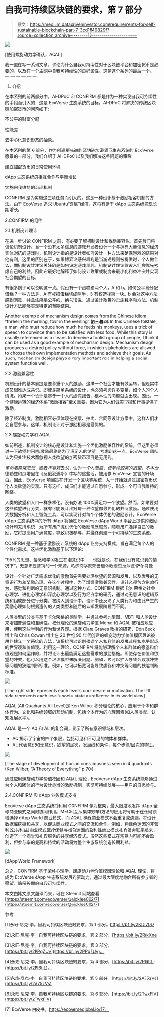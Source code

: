 # 自我可持续区块链的要求，第 7 部分

> 原文：<https://medium.datadriveninvestor.com/requirements-for-self-sustainable-blockchain-part-7-3cd1ff49829f?source=collection_archive---------16----------------------->

[![](img/53c569f9944ffaee1341848646b8d75a.png)](http://www.track.datadriveninvestor.com/1126B)

[使用螺旋动力学确认，AQAL]

我一直在写一系列文章，讨论为什么自我可持续性对于区块链平台和加密货币是必要的，以及在一个主网中自我可持续性的良好属性。这是这个系列的最后一个。
— — — — — —

1.  介绍

在本系列的前两部分中，AI-DPoC 和 CONFIRM 都是作为一种实现自我可持续性的手段而引入的，这是 EcoVerse 生态系统的目标。AI-DPoC 将解决的传统区块链加密货币的问题如下:

不公平的财富分配

性能差

去中心化意识形态的抽象。

在本系列的第 6 部分，作为创建更先进的区块链加密货币生态系统的 EcoVerse 愿景的一部分，我们介绍了 AI-DPoC 以及我们解决这些问题的策略:

建立加密货币的日常使用环境

dApp 生态系统的相互合作与平衡增长

实施自我维持的治理机制

CONFIRM 是为实施这三项任务而引入的。这是一种设计基于激励相容机制的方法。由于 EcoVerse 追求 Ubuntu“双赢”经济，这将有助于 dApp 生态系统实现长期增长。

2.CONFIRM 的组件

2.1.机制设计理论

在进一步讨论 CONFIRM 之前，有必要了解机制设计和激励兼容性。首先我们将谈论机制设计。当一个没有太多信息的游戏开发者设计一个与拥有大量信息的经济实体对抗的游戏时，机制设计指的是设计者如何设计一种方法来确保游戏的结果对他有利。这里的区别在于，如果博弈论感兴趣的是当游戏规则被提供时，个人做什么，而机制设计理论关注的是如何设定游戏规则。机制设计理论假设人们会优先考虑自己的利益，因此它最好地解释了如何设计政策或制度来最小化利益冲突并实现社会期望的目标。

有很多例子可以说明这一点。假设有一个蛋糕和两个人，A 和 b。如何公平地分配蛋糕？一种方法是，A 有权把蛋糕切成两半，B 有权选择第一块。b 会对这种方法感到满意，并且结果是公平的。换句话说，通过设计政策的实施程序和方法，机制设计方法能够实现特定的预期结果。

Another example of mechanism design comes from the Chinese idiom “three in the morning, four in the evening” **朝三暮四**: In this Chinese folktale, a man, who must reduce how much he feeds his monkeys, uses a trick of speech to convince them to be satisfied with less food. While this story is usually referenced as a means to deceive a foolish group of people, I think it can be used as a good example of mechanism design. Mechanism design produces a desired policy without force, in which stakeholders are allowed to choose their own implementation methods and achieve their goals. As such, mechanism design plays a very important role in helping a social system function well.

2.2.激励兼容性

机制设计的基本前提是要尊重个人的激励，这样一个社会才能有效运转，但现实中成员很难达成共识。即使是简单系统的设计，也必须考虑许多变量，如个人的个人情况。如果一个设计是基于一个人的虚假报告，根本性的问题就会出现。因此，一个健康运转的经济体系“激励相容”至关重要，因为它为人们诚实举报和行事提供了激励。

除了经济制度，激励相容必须体现在投票、拍卖、合同等设计方案中，这样人们才会自愿参与。这样，机制设计对于激励相容是最优的。

2.3.螺旋动力学和 AQAL

如前所述，机制设计的核心是设计和实施一个优化激励兼容性的系统。但这里必须说一下欲望的问题:激励最终是为了满足人的欲望。考虑到这一点，EcoVerse 团队认为只关注技术而忽视人类欲望的加密货币项目是无用的。

*革命者常常忘记*，或者*不喜欢*去*认*，认为*一个人想要*，*使革命脱离*的*欲望*，*不本分*德勒兹和瓜塔里在《反俄狄浦斯》中写的这些话，被用作 EcoVerse 宣言的开场白。因此，EcoVerse 项目旨在开发一个区块链系统，从一开始就通过加密货币优化人类欲望的实现。只有这样，成员们才能通过自愿参与，形成一个可自我维持的网络。

人类的欲望和人口一样多样化。没有办法 100%满足每一个欲望。然而，如果要对这些欲望进行分类，就有可能设计出对每一种欲望都最优化的共同激励。通过使用大数据分析和人工智能工具，可以实现针对每个个体优化的激励设计。EcoVerse dApp 生态系统中的所有 dApp 将通过 EcoVerse dApp World 平台上提供的激励设计和支持系统，为所有用户提供优化的激励策展服务。随着用户选择自己的激励，它将提高用户满意度，导致积极参与，并最终创建一个可持续的生态系统。

CONFIRM 是一种基于激励设计系统的 dApp 业务支持模式，旨在满足每个人的个性化需求。这些优化激励基于以下理论:

“95%的思想、情感和学习发生在潜意识中——也就是说，在我们没有意识到的情况下”，无意识是营销的一个来源。哈佛商学院荣誉退休教授杰拉尔德·萨尔特曼

设计一个针对广泛需求优化的激励首先需要处理欲望的起源和发展，以及发展的无意识行为和奖励心理。在这个过程中，为了增强激励兼容性，设计必须包含影响行为、感觉和判断的无意识机制。通过这种方式，CONFIRM 根据卡尔·荣格对社会心理学、进化心理学和深度心理学以及行为经济学的研究，通过对无意识的逻辑系统和组成部分进行分类，被纳入到设计中。设计中还反映了人类行为和由此产生的奖励心理如何根据遗传的人类类型和随后的认知发展阶段而不同。

人类类型的分类将基于卡尔荣格的类型学，并通过参考九型图、MBTI 和人类设计来增加普遍性和准确性。积分理论的螺旋动力学值 Meme 和 AQAL 被相应地应用，使用这些学到的行为和世界观。根据 Clare Graves 教授的研究，Don Beck 博士和 Chris Cowan 博士在 20 世纪 90 年代创建的螺旋动力学价值模因理论被用作建立一个系统的方法，该系统可以识别根据个人和群体的发展过程和水平形成的世界观和价值观。利用这一理论，CONFIRM 将能够理解个人和群体的愿望和价值观是如何运作的，并将设计出最能满足这些需求的激励措施。即使存在价值和欲望的冲突，也可以用这个理论模型来解决问题。例如，它可以扩大导致会议或冲突等问题的狭隘判断标准。例如，它可以拓宽可能导致虐待和冲突等问题的狭隘判断标准。

![](img/ccfd2ec23b135fff3371b9754bde1656.png)

[The right side represents each level’s core desire or motivation. The left side represents each level’s social state as reflected in its world view]

AQAL (All Quadrants All Level)是 Ken Wilber 积分理论的核心，应用于个体和群体行为、文化和系统领域的互动机制，包括个体行为的心理因素(如人类类型、认知发展水平)。

AQAL 是一个 AQ 和 AL 的复合词，显示了所有意识领域和层次。

*   AQ 揭示了宇宙的四个象限，包括可见和不可见的物体和群体。
*   AL 代表意识和无意识，欲望的层次，发展线和条件，每个步骤/层次的特征。

![](img/7e4d0d4c70428bb1d1abe1eef2942e43.png)

[The stage of development of human consciousness seen in 4 quadrants (Ken Wilber, “A Theory of Everything” p.70)]

通过应用螺旋动力学价值模因和 AQAL 理论，EcoVerse dApp 生态系统能够通过为个人和团体的行为设计适当的激励机制，实现可持续发展——用户的自愿参与。

2.4.CONFIRM 和 dApp 业务模式支持

EcoVerse dApp 生态系统将利用 CONFIRM 作为框架，最大限度地发挥 dApp 全球商业模式之间的协同作用。MECE(互斥集体穷举)方法的应用将有助于在任何领域选择 dApp World 商业模式，而 AQAL 确保商业模式不会重复或遗漏。将设计数据库挖掘和共享，以促进商业模式之间的交流和合作。例如，将绿色迷因的非营利(公共利益)商业模式医疗保健与橙色迷因的盈利性商业模式礼宾服务联系起来，创造了一个商誉和礼宾服务的共享经济模式。虽然这些模式在短期内可能不会盈利，但参与率的提高和持续的活动将为整个生态系统创造长期利益。

![](img/d9708c052dfa214a708da18f8adcdc4c.png)

[dApp World Framework]

总之，CONFIRM 基于荣格心理学、螺旋动力学价值模因理论和 AQAL 理论，将成为 EcoVerse dApp 生态系统发展的驱动力，通过最大限度地融合所有参与者的愿望，确保长期的自我可持续性。

本文由韩文原文翻译而来，可在 Steemit 网站查看:[https://steemit.com/ecoverse/@nicklee002/7](https://steemit.com/ecoverse/@nicklee002/7)

参考

[1]永旺·尼克·李。自我可持续区块链的要求，第 1 部分。https://bit.ly/2KDiV0D

[2]永旺·尼克·李。自我可持续区块链的要求，第 2 部分。【https://bit.ly/2RrkXne 

[3]永旺·尼克·李。自我可持续区块链的要求，第 3 部分。[https://bit.ly/2PPgZUy](https://bit.ly/2PPgZUy)。

[4]永焕·尼克·李。自我可持续区块链的要求，第 4 部分。[https://bit.ly/2PI6tlL](https://bit.ly/2PI6tlL)。

[5]永焕·尼克·李。自我可持续区块链的要求，第 5 部分。[https://bit.ly/2A75zVs](https://bit.ly/2A75zVs)

[6]永旺·尼克·李。自我可持续区块链的要求，第 6 部分。[https://bit.ly/2TwxFlV](https://bit.ly/2TwxFlV)

[7] EcoVerse 白皮书。https://ecoverseglobal.io/17。